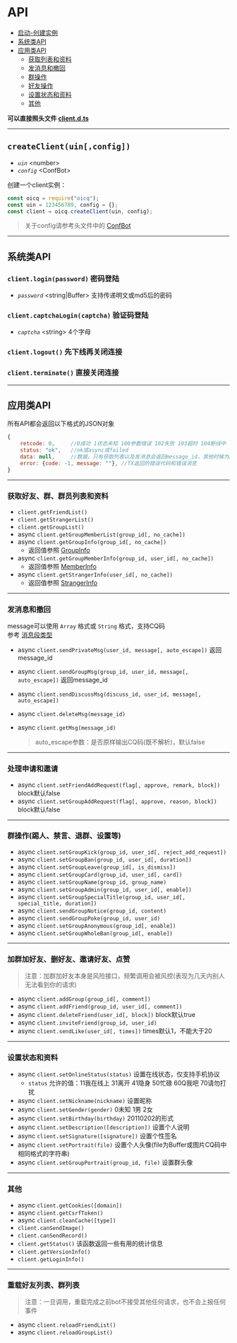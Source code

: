 # API

+ [启动-创建实例](#createclientuinconfig)
+ [系统类API](#系统类API)
+ [应用类API](#应用类API)
  + [获取列表和资料](#获取好友群群员列表和资料)
  + [发消息和撤回](#发消息和撤回)
  + [群操作](#群操作踢人禁言退群设置等)
  + [好友操作](#加群加好友删好友邀请好友点赞)
  + [设置状态和资料](#设置状态和资料)
  + [其他](#其他)

**可以直接照头文件 [client.d.ts](../client.d.ts)**

----

## `createClient(uin[,config])`

+ *`uin`* \<number>
+ *`config`* \<ConfBot>

创建一个client实例：

```js
const oicq = require("oicq");
const uin = 123456789, config = {};
const client = oicq.createClient(uin, config);
```

  > 关于config请参考头文件中的 [ConfBot](../client.d.ts#ConfBot)

----

## 系统类API

### `client.login(password)` 密码登陆

+ *`password`* \<string|Buffer> 支持传递明文或md5后的密码

### `client.captchaLogin(captcha)` 验证码登陆

+ *`captcha`* \<string> 4个字母

### `client.logout()` 先下线再关闭连接

### `client.terminate()` 直接关闭连接

----

## 应用类API

所有API都会返回以下格式的JSON对象

```js
{
    retcode: 0,     //0成功 1状态未知 100参数错误 102失败 103超时 104断线中
    status: "ok",   //ok或async或failed
    data: null,     //数据，只有获取列表以及发消息会返回message_id，其他时候为null
    error: {code: -1, message: ""}, //TX返回的错误代码和错误消息
}
```

----

### 获取好友、群、群员列表和资料

+ `client.getFriendList()`
+ `client.getStrangerList()`
+ `client.getGroupList()`
+ async `client.getGroupMemberList(group_id[, no_cache])`
+ async `client.getGroupInfo(group_id[, no_cache])`
  + 返回值参照 [GroupInfo](../client.d.ts#GroupInfo)
+ async `client.getGroupMemberInfo(group_id, user_id[, no_cache])`
  + 返回值参照 [MemberInfo](../client.d.ts#MemberInfo)
+ async `client.getStrangerInfo(user_id[, no_cache])`
  + 返回值参照 [StrangerInfo](../client.d.ts#StrangerInfo)

----

### 发消息和撤回

message可以使用 `Array` 格式或 `String` 格式，支持CQ码  
参考 [消息段类型](https://github.com/howmanybots/onebot/blob/master/v11/specs/message/segment.md)

+ async `client.sendPrivateMsg(user_id, message[, auto_escape])` 返回message_id
+ async `client.sendGroupMsg(group_id, user_id, message[, auto_escape])` 返回message_id
+ async `client.sendDiscussMsg(discuss_id, user_id, message[, auto_escape])`
+ async `client.deleteMsg(message_id)`
+ async `client.getMsg(message_id)`

  > auto_escape参数：是否原样输出CQ码(既不解析)，默认false

----

### 处理申请和邀请

+ async `client.setFriendAddRequest(flag[, approve, remark, block])` block默认false
+ async `client.setGroupAddRequest(flag[, approve, reason, block])` block默认false

----

### 群操作(踢人、禁言、退群、设置等)

+ async `client.setGroupKick(group_id, user_id[, reject_add_request])`
+ async `client.setGroupBan(group_id, user_id[, duration])`
+ async `client.setGroupLeave(group_id[, is_dismiss])`
+ async `client.setGroupCard(group_id, user_id[, card])`
+ async `client.setGroupName(group_id, group_name)`
+ async `client.setGroupAdmin(group_id, user_id[, enable])`
+ async `client.setGroupSpecialTitle(group_id, user_id[, special_title, duration])`
+ async `client.sendGroupNotice(group_id, content)`
+ async `client.sendGroupPoke(group_id, user_id)`
+ async `client.setGroupAnonymous(group_id[, enable])`
+ async `client.setGroupWholeBan(group_id[, enable])`

----

### 加群加好友、删好友、邀请好友、点赞

  > 注意：加群加好友本身是风险接口，频繁调用会被风控(表现为几天内别人无法看到你的请求)

+ async `client.addGroup(group_id[, comment])`
+ async `client.addFriend(group_id, user_id[, comment])`
+ async `client.deleteFriend(user_id[, block])` block默认true
+ async `client.inviteFriend(group_id, user_id)`
+ async `client.sendLike(user_id[, times])` times默认1，不能大于20

----

### 设置状态和资料

+ async `client.setOnlineStatus(status)` 设置在线状态，仅支持手机协议
  + `status` 允许的值：11我在线上 31离开 41隐身 50忙碌 60Q我吧 70请勿打扰
+ async `client.setNickname(nickname)` 设置昵称
+ async `client.setGender(gender)` 0未知 1男 2女
+ async `client.setBirthday(birthday)` 20110202的形式
+ async `client.setDescription([description])` 设置个人说明
+ async `client.setSignature([signature])` 设置个性签名
+ async `client.setPortrait(file)` 设置个人头像(file为Buffer或图片CQ码中相同格式的字符串)
+ async `client.setGroupPortrait(group_id, file)` 设置群头像

----

### 其他

+ async `client.getCookies([domain])`
+ async `client.getCsrfToken()`
+ async `client.cleanCache([type])`
+ `client.canSendImage()`
+ `client.canSendRecord()`
+ `client.getStatus()` 该函数返回一些有用的统计信息
+ `client.getVersionInfo()`
+ `client.getLoginInfo()`

----

### 重载好友列表、群列表

  > 注意：一旦调用，重载完成之前bot不接受其他任何请求，也不会上报任何事件

+ async `client.reloadFriendList()`
+ async `client.reloadGroupList()`
